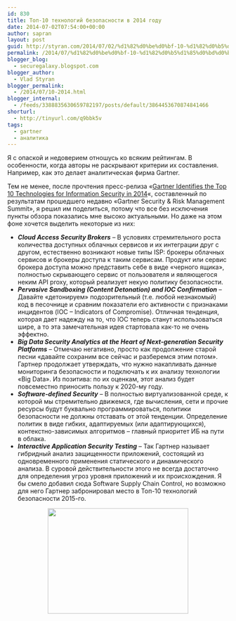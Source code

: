 ```yaml
---
id: 830
title: Топ-10 технологий безопасности в 2014 году
date: 2014-07-02T07:54:00+00:00
author: sapran
layout: post
guid: http://styran.com/2014/07/02/%d1%82%d0%be%d0%bf-10-%d1%82%d0%b5%d1%85%d0%bd%d0%be%d0%bb%d0%be%d0%b3%d0%b8%d0%b9-%d0%b1%d0%b5%d0%b7%d0%be%d0%bf%d0%b0%d1%81%d0%bd%d0%be%d1%81%d1%82%d0%b8-%d0%b2-2014-%d0%b3%d0%be%d0%b4%d1%83/
permalink: /2014/07/%d1%82%d0%be%d0%bf-10-%d1%82%d0%b5%d1%85%d0%bd%d0%be%d0%bb%d0%be%d0%b3%d0%b8%d0%b9-%d0%b1%d0%b5%d0%b7%d0%be%d0%bf%d0%b0%d1%81%d0%bd%d0%be%d1%81%d1%82%d0%b8-%d0%b2-2014-%d0%b3%d0%be%d0%b4%d1%83/
blogger_blog:
  - securegalaxy.blogspot.com
blogger_author:
  - Vlad Styran
blogger_permalink:
  - /2014/07/10-2014.html
blogger_internal:
  - /feeds/3388835630659782197/posts/default/3864453670874841466
shorturl:
  - http://tinyurl.com/q9bbk5v
tags:
  - gartner
  - аналитика
---
```

Я с опаской и недоверием отношусь ко всяким рейтингам. В особенности, когда авторы не раскрывают критерии их составления. Например, как это делает аналитическая фирма Gartner.

Тем не менее, после прочтения пресс-релиза &#171;<a href="http://www.gartner.com/newsroom/id/2778417" target="_blank">Gartner Identifies the Top 10 Technologies for Information Security in 2014</a>&#171;, составленный по результатам прошедшего недавно &#171;Gartner Security & Risk Management Summit&#187;, я решил им поделиться, потому что все без исключения пункты обзора показались мне высоко актуальными. Но даже на этом фоне хочется выделить некоторые из них: 

  * _**Cloud Access Security Brokers**_ – В условиях стремительного роста количества доступных облачных сервисов и их интеграции друг с другом, естественно возникают новые типы ISP: брокеры облачных сервисов и брокеры доступа к таким сервисам. Продукт или сервис брокера доступа можно представить себе в виде &#171;черного ящика&#187;, полностью скрывающего сервис от пользователя и являющегося неким API proxy, который реализует некую политику безопасности.&nbsp;
  * _**Pervasive Sandboxing (Content Detonation) and IOC Confirmation**_ – Давайте &#171;детонируем&#187; подозрительный (т.е. любой незнакомый) код в песочнице и сравним показатели его активности с признаками инцидентов (IOC – Indicators of Compromise). Отличная тенденция, которая дает надежду на то, что IOC теперь станут использоваться шире, а то эта замечательная идея стартовала как-то не очень эффектно.
  * _**Big Data Security Analytics at the Heart of Next-generation Security Platforms**_ – Отмечаю негативно, просто как продолжение старой песни &#171;давайте сохраним все сейчас и разберемся этим потом&#187;. Гартнер продолжает утверждать, что нужно накапливать данные мониторинга безопасности и подключать к их анализу технологии &#171;Big Data&#187;. Из позитива: по их оценкам, этот анализ будет повсеместно приносить пользу к 2020-му году.
  * _**Software-defined Security**_ – В полностью виртуализованной среде, к которой мы стремительно движемся, где вычисления, сети и прочие ресурсы будут буквально программироваться, политики безопасности не должны отставать от этой тенденции. Определение политик в виде гибких, адаптируемых (или адаптирующихся), контекстно-зависимых алгоритмов – главный приоритет ИБ на пути в облака.&nbsp;
  * _**Interactive Application Security Testing**_ – Так Гартнер называет гибридный анализ защищенности приложений, состоящий из одновременного применения статического и динамического анализа. В суровой действительности этого не всегда достаточно для определения угроз уровня приложений и их происхождения. Я бы смело добавил сюда Software Supply Chain Control, но возможно для него Гартнер забронировал место в Топ-10 технологий безопасности 2015-го.

<div style="clear: both; text-align: center;">
  <a href="http://media-cache-ak0.pinimg.com/originals/91/fd/52/91fd522284b34b4e133656f5c222c57f.jpg" style="margin-left: 1em; margin-right: 1em;"><img border="0" src="http://media-cache-ak0.pinimg.com/originals/91/fd/52/91fd522284b34b4e133656f5c222c57f.jpg" height="240" width="320" /></a>
</div>

<div>
</div>

<div class="addtoany_share_save_container addtoany_content_bottom">
  <div class="a2a_kit a2a_kit_size_32 addtoany_list a2a_target" id="wpa2a_307">
    <a class="a2a_button_facebook" href="http://www.addtoany.com/add_to/facebook?linkurl=https%3A%2F%2Fblog.styran.com%2F2014%2F07%2F%25d1%2582%25d0%25be%25d0%25bf-10-%25d1%2582%25d0%25b5%25d1%2585%25d0%25bd%25d0%25be%25d0%25bb%25d0%25be%25d0%25b3%25d0%25b8%25d0%25b9-%25d0%25b1%25d0%25b5%25d0%25b7%25d0%25be%25d0%25bf%25d0%25b0%25d1%2581%25d0%25bd%25d0%25be%25d1%2581%25d1%2582%25d0%25b8-%25d0%25b2-2014-%25d0%25b3%25d0%25be%25d0%25b4%25d1%2583%2F&linkname=%D0%A2%D0%BE%D0%BF-10%20%D1%82%D0%B5%D1%85%D0%BD%D0%BE%D0%BB%D0%BE%D0%B3%D0%B8%D0%B9%20%D0%B1%D0%B5%D0%B7%D0%BE%D0%BF%D0%B0%D1%81%D0%BD%D0%BE%D1%81%D1%82%D0%B8%20%D0%B2%202014%20%D0%B3%D0%BE%D0%B4%D1%83" title="Facebook" rel="nofollow" target="_blank"></a><a class="a2a_button_twitter" href="http://www.addtoany.com/add_to/twitter?linkurl=https%3A%2F%2Fblog.styran.com%2F2014%2F07%2F%25d1%2582%25d0%25be%25d0%25bf-10-%25d1%2582%25d0%25b5%25d1%2585%25d0%25bd%25d0%25be%25d0%25bb%25d0%25be%25d0%25b3%25d0%25b8%25d0%25b9-%25d0%25b1%25d0%25b5%25d0%25b7%25d0%25be%25d0%25bf%25d0%25b0%25d1%2581%25d0%25bd%25d0%25be%25d1%2581%25d1%2582%25d0%25b8-%25d0%25b2-2014-%25d0%25b3%25d0%25be%25d0%25b4%25d1%2583%2F&linkname=%D0%A2%D0%BE%D0%BF-10%20%D1%82%D0%B5%D1%85%D0%BD%D0%BE%D0%BB%D0%BE%D0%B3%D0%B8%D0%B9%20%D0%B1%D0%B5%D0%B7%D0%BE%D0%BF%D0%B0%D1%81%D0%BD%D0%BE%D1%81%D1%82%D0%B8%20%D0%B2%202014%20%D0%B3%D0%BE%D0%B4%D1%83" title="Twitter" rel="nofollow" target="_blank"></a><a class="a2a_button_google_plus" href="http://www.addtoany.com/add_to/google_plus?linkurl=https%3A%2F%2Fblog.styran.com%2F2014%2F07%2F%25d1%2582%25d0%25be%25d0%25bf-10-%25d1%2582%25d0%25b5%25d1%2585%25d0%25bd%25d0%25be%25d0%25bb%25d0%25be%25d0%25b3%25d0%25b8%25d0%25b9-%25d0%25b1%25d0%25b5%25d0%25b7%25d0%25be%25d0%25bf%25d0%25b0%25d1%2581%25d0%25bd%25d0%25be%25d1%2581%25d1%2582%25d0%25b8-%25d0%25b2-2014-%25d0%25b3%25d0%25be%25d0%25b4%25d1%2583%2F&linkname=%D0%A2%D0%BE%D0%BF-10%20%D1%82%D0%B5%D1%85%D0%BD%D0%BE%D0%BB%D0%BE%D0%B3%D0%B8%D0%B9%20%D0%B1%D0%B5%D0%B7%D0%BE%D0%BF%D0%B0%D1%81%D0%BD%D0%BE%D1%81%D1%82%D0%B8%20%D0%B2%202014%20%D0%B3%D0%BE%D0%B4%D1%83" title="Google+" rel="nofollow" target="_blank"></a><a class="a2a_button_linkedin" href="http://www.addtoany.com/add_to/linkedin?linkurl=https%3A%2F%2Fblog.styran.com%2F2014%2F07%2F%25d1%2582%25d0%25be%25d0%25bf-10-%25d1%2582%25d0%25b5%25d1%2585%25d0%25bd%25d0%25be%25d0%25bb%25d0%25be%25d0%25b3%25d0%25b8%25d0%25b9-%25d0%25b1%25d0%25b5%25d0%25b7%25d0%25be%25d0%25bf%25d0%25b0%25d1%2581%25d0%25bd%25d0%25be%25d1%2581%25d1%2582%25d0%25b8-%25d0%25b2-2014-%25d0%25b3%25d0%25be%25d0%25b4%25d1%2583%2F&linkname=%D0%A2%D0%BE%D0%BF-10%20%D1%82%D0%B5%D1%85%D0%BD%D0%BE%D0%BB%D0%BE%D0%B3%D0%B8%D0%B9%20%D0%B1%D0%B5%D0%B7%D0%BE%D0%BF%D0%B0%D1%81%D0%BD%D0%BE%D1%81%D1%82%D0%B8%20%D0%B2%202014%20%D0%B3%D0%BE%D0%B4%D1%83" title="LinkedIn" rel="nofollow" target="_blank"></a><a class="a2a_dd addtoany_share_save" href="https://www.addtoany.com/share"></a>
  </div>
</div>